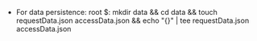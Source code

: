 * For data persistence:
root $: mkdir data && cd data && touch requestData.json accessData.json && echo "{}" | tee requestData.json accessData.json
